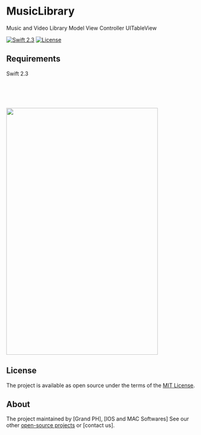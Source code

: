 # MusicLibrary


Music and Video Library Model View Controller UITableView

[![Swift 2.3](https://img.shields.io/badge/Swift-2.3-orange.svg?style=flat)](https://swift.org/)
[![License](https://img.shields.io/cocoapods/l/ParallaxView.svg)](https://github.com/PGSSoft/ParallaxView/LICENSE.md)


## Requirements

Swift 2.3

<p align="center">


  <br><br>  <br><br>
  <img src="http://appsgeeks.de/MusicLibrary.png" height="650" width="400">
 
  </p>


## License

The project is available as open source under the terms of the [MIT License](http://opensource.org/licenses/MIT).

 
## About

The project maintained by [Grand PH], [IOS and MAC Softwares]
See our other [open-source projects](https://github.com/mkihmouda) or [contact us]. 


